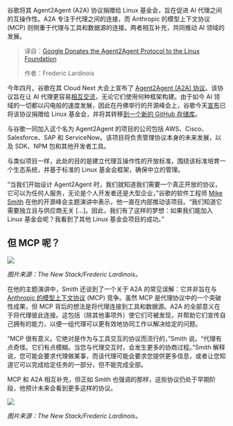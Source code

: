 
<!--
title: 谷歌向 Linux 基金会捐赠 Agent2Agent 协议
cover: https://cdn.thenewstack.io/media/2025/06/68d2dd72-img_1173-scaled.jpg
summary: 谷歌将其 Agent2Agent (A2A) 协议捐赠给 Linux 基金会，旨在促进 AI 代理之间的互操作性。A2A 专注于代理之间的连接，而 Anthropic 的模型上下文协议 (MCP) 则侧重于代理与工具和数据源的连接。两者相互补充，共同推动 AI 领域的发展。
-->

谷歌将其 Agent2Agent (A2A) 协议捐赠给 Linux 基金会，旨在促进 AI 代理之间的互操作性。A2A 专注于代理之间的连接，而 Anthropic 的模型上下文协议 (MCP) 则侧重于代理与工具和数据源的连接。两者相互补充，共同推动 AI 领域的发展。

> 译自：[Google Donates the Agent2Agent Protocol to the Linux Foundation](https://thenewstack.io/google-donates-the-agent2agent-protocol-to-the-linux-foundation/)
> 
> 作者：Frederic Lardinois

今年四月，谷歌在其 Cloud Next 大会上宣布了 [Agent2Agent (A2A) 协议](https://thenewstack.io/googles-agent2agent-protocol-helps-ai-agents-talk-to-each-other/)。该协议旨在让 AI 代理更容易[相互交流](https://thenewstack.io/why-are-agent-protocols-like-mcp-and-a2a-needed/)，无论它们使用何种框架构建。由于如今 AI 领域的一切都以闪电般的速度发展，因此在丹佛举行的开源峰会上，谷歌今天[宣布](https://www.linuxfoundation.org/press/linux-foundation-launches-the-agent2agent-protocol-project-to-enable-secure-intelligent-communication-between-ai-agents)已将该协议捐赠给 Linux 基金会，并将其转移[到一个新的 GitHub 存储库](https://github.com/a2aproject/A2A)。

与谷歌一同加入这个名为 Agent2Agent 的项目的公司包括 AWS、Cisco、Salesforce、SAP 和 ServiceNow。该项目将负责管理协议本身的未来发展，以及 SDK、NPM 包和其他开发者工具。

与类似项目一样，此处的目的是建立代理互操作性的开放标准，围绕该标准培育一个生态系统，并基于标准的 Linux 基金会框架，确保中立的管理。

“当我们开始设计 Agent2Agent 时，我们就知道我们需要一个真正开放的协议，它可以为任何人服务，无论是个人开发者还是大型企业，”谷歌的软件工程师 [Mike Smith](https://www.linkedin.com/in/mike-smith-4b6779107/) 在他的开源峰会主题演讲中表示，他一直在内部推动该项目。“我们知道它需要独立且与供应商无关 […]。因此，我们有了这样的梦想：如果我们能加入 Linux 基金会呢？我看到了其他 Linux 基金会项目的成功。”

## 但 MCP 呢？

[![](https://cdn.thenewstack.io/media/2025/06/ca0013ef-img_1177-scaled.jpg)](https://cdn.thenewstack.io/media/2025/06/ca0013ef-img_1177-scaled.jpg)

*图片来源：The New Stack/Frederic Lardinois。*

在他的主题演讲中，Smith 还谈到了一个关于 A2A 的常见误解：它并非旨在与 [Anthropic 的模型上下文协议](https://thenewstack.io/mcp-is-rss-for-ai-more-use-cases-for-model-context-protocol/) (MCP) 竞争。虽然 MCP 是代理协议中的一个突破性成果，但 MCP 背后的想法是将代理连接到工具和数据源。A2A 的全部意义在于将代理彼此连接。这包括（除其他事项外）使它们可被发现，并帮助它们宣传自己拥有的能力，以便一组代理可以更有效地协同工作以解决给定的问题。

“MCP 很有意义。它绝对是作为与工具交互的协议而流行的，”Smith 说。“代理有点奇怪。它们有点模糊。当您与代理交互时，会发生更多的协商过程。”Smith 解释说，您可能会要求代理做某事，而该代理可能会要求您提供更多信息，或者让您知道它可以完成给定任务的一部分，但不能完成全部。

MCP 和 A2A 相互补充，但正如 Smith 也强调的那样，这些协议仍处于早期阶段，他预计未来会看到更多这样的协议。

[![](https://cdn.thenewstack.io/media/2025/06/8870d006-img_1179-scaled.jpg)](https://cdn.thenewstack.io/media/2025/06/8870d006-img_1179-scaled.jpg)

*图片来源：The New Stack/Frederic Lardinois。*